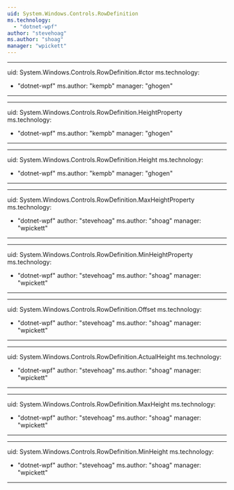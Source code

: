 ```yaml
---
uid: System.Windows.Controls.RowDefinition
ms.technology: 
  - "dotnet-wpf"
author: "stevehoag"
ms.author: "shoag"
manager: "wpickett"
---
```


---
uid: System.Windows.Controls.RowDefinition.#ctor
ms.technology: 
  - "dotnet-wpf"
ms.author: "kempb"
manager: "ghogen"
---

---
uid: System.Windows.Controls.RowDefinition.HeightProperty
ms.technology: 
  - "dotnet-wpf"
ms.author: "kempb"
manager: "ghogen"
---

---
uid: System.Windows.Controls.RowDefinition.Height
ms.technology: 
  - "dotnet-wpf"
ms.author: "kempb"
manager: "ghogen"
---

---
uid: System.Windows.Controls.RowDefinition.MaxHeightProperty
ms.technology: 
  - "dotnet-wpf"
author: "stevehoag"
ms.author: "shoag"
manager: "wpickett"
---

---
uid: System.Windows.Controls.RowDefinition.MinHeightProperty
ms.technology: 
  - "dotnet-wpf"
author: "stevehoag"
ms.author: "shoag"
manager: "wpickett"
---

---
uid: System.Windows.Controls.RowDefinition.Offset
ms.technology: 
  - "dotnet-wpf"
author: "stevehoag"
ms.author: "shoag"
manager: "wpickett"
---

---
uid: System.Windows.Controls.RowDefinition.ActualHeight
ms.technology: 
  - "dotnet-wpf"
author: "stevehoag"
ms.author: "shoag"
manager: "wpickett"
---

---
uid: System.Windows.Controls.RowDefinition.MaxHeight
ms.technology: 
  - "dotnet-wpf"
author: "stevehoag"
ms.author: "shoag"
manager: "wpickett"
---

---
uid: System.Windows.Controls.RowDefinition.MinHeight
ms.technology: 
  - "dotnet-wpf"
author: "stevehoag"
ms.author: "shoag"
manager: "wpickett"
---
